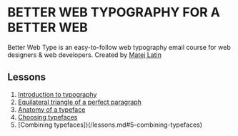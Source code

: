 # BETTER WEB TYPOGRAPHY FOR A BETTER WEB
Better Web Type is an easy-to-follow web typography email course for web designers & web developers.
Created by [Matej Latin](https://betterwebtype.com/)

## Lessons
1. [Introduction to typography](/lessons.md#1-introduction-to-typography)
2. [Equilateral triangle of a perfect paragraph](/lessons.md#2-equilateral-triangle-of-a-perfect-paragraph)
3. [Anatomy of a typeface](/lessons.md#3-anatomy-of-a-typeface)
4. [Choosing typefaces](/lessons.md#4-choosing-typefaces)
5. [Combining typefaces])(/lessons.md#5-combining-typefaces)
